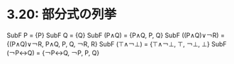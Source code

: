 # 3.20: 部分式の列挙
SubF P = {P}
SubF Q = {Q}
SubF (P∧Q) = {P∧Q, P, Q}
SubF ((P∧Q)∨￢R) = {(P∧Q)∨￢R, P∧Q, P, Q, ￢R, R}
SubF (⊤∧￢⊥) = {⊤∧￢⊥, ⊤, ￢⊥, ⊥}
SubF (￢P↔Q) = {￢P↔Q, ￢P, P, Q}


